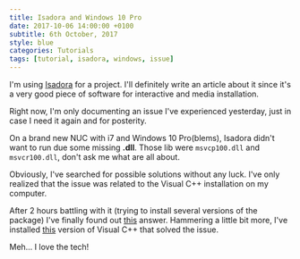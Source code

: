 ```yaml
---
title: Isadora and Windows 10 Pro
date: 2017-10-06 14:00:00 +0100
subtitle: 6th October, 2017
style: blue
categories: Tutorials
tags: [tutorial, isadora, windows, issue]
---
```


I'm using [Isadora](https://troikatronix.com/) for a project. I'll definitely write an article about it since it's a very good piece of software for interactive and media installation.

Right now, I'm only documenting an issue I've experienced yesterday, just in case I need it again and for posterity.

On a brand new NUC with i7 and Windows 10 Pro(blems), Isadora didn't want to run due some missing **.dll**. Those lib were `msvcp100.dll` and `msvcr100.dll`, don't ask me what are all about.

Obviously, I've searched for possible solutions without any luck. I've only realized that the issue was related to the Visual C++ installation on my computer. 

After 2 hours battling with it (trying to install several versions of the package) I've finally found out [this](http://answers.ea.com/t5/Technical-Issues/MSVCP100-dll-missing-in-windows-10/td-p/4702068) answer. Hammering a little bit more, I've installed [this](https://www.microsoft.com/en-ca/download/details.aspx?id=40784) version of Visual C++ that solved the issue.

Meh… I love the tech!